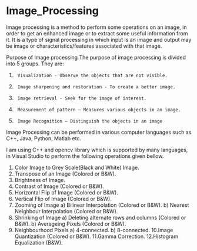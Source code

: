 # Image_Processing

Image processing is a method to perform some operations on an image, in order to get an enhanced image or to extract some useful information from it.  It is a type of signal processing in which input is an image and output may be image or characteristics/features associated with that image.

Purpose of Image processing
The purpose of image processing is divided into 5 groups. They are:
1.      Visualization - Observe the objects that are not visible.
2.      Image sharpening and restoration - To create a better image.
3.      Image retrieval - Seek for the image of interest.
4.      Measurement of pattern – Measures various objects in an image.
5.      Image Recognition – Distinguish the objects in an image

Image Processing can be performed in various computer languages such as C++, Java, Python, Matlab etc. 

I am using C++ and opencv library which is supported by many languages, in Visual Studio to perform the following operations given bellow.

1. Color Image to Grey Scale(Black and White) Image.
2. Transpose of an Image (Colored or B&W).
3. Brightness of Image.
4. Contrast of Image (Colored or B&W).
5. Horizontal Flip of Image (Colored or B&W).
6. Vertical Flip of Image (Colored or B&W).
7. Zooming of Image
   a) Bilinear Interpolation (Colored or B&W).
   b) Nearest Neighbour Interpolation (Colored or B&W).
8. Shrinking of Image
   a) Deleting alternate rows and columns (Colored or B&W).
   b) Averageing Pixels (Colored or B&W).
9. Neighbourhood Pixels
   a) 4-connected.
   b) 8-connected.
10.Image Quantization (Colored or B&W).
11.Gamma Correction.
12.Histogram Equalization (B&W).
